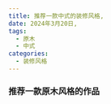 ```yaml
---
title: 推荐一款中式的装修风格,
date: 2024年3月20日,
tags: 
  - 原木
  - 中式
categories:
  - 装修风格
---
```

### 推荐一款原木风格的作品
